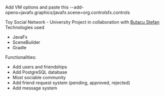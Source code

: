 
Add VM options and paste this --add-opens=javafx.graphics/javafx.scene=org.controlsfx.controls

Toy Social Network - University Project in collaboration with [Butacu Stefan](https://github.com/StefanButacu) 
Technologies used
  - JavaFx
  - SceneBuilder
  - Gradle 
  
Functionalities:
  - Add users and friendships
  - Add PostgreSQL database
  - Most sociable community
  - Add friend request system (pending, approved, rejected) 
  - Add message system